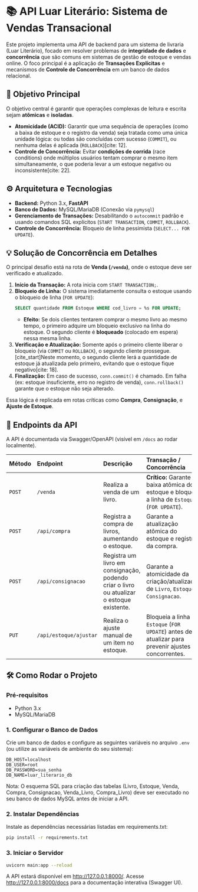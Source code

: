 # 📚 API Luar Literário: Sistema de Vendas Transacional

Este projeto implementa uma API de backend para um sistema de livraria (Luar Literário), focado em resolver problemas de **integridade de dados** e **concorrência** que são comuns em sistemas de gestão de estoque e vendas online. O foco principal é a aplicação de **Transações Explícitas** e mecanismos de **Controle de Concorrência** em um banco de dados relacional.

## 🎯 Objetivo Principal

O objetivo central é garantir que operações complexas de leitura e escrita sejam **atômicas** e **isoladas**.

* **Atomicidade (ACID):** Garantir que uma sequência de operações (como a baixa de estoque e o registro da venda) seja tratada como uma única unidade lógica: ou todas são concluídas com sucesso (`COMMIT`), ou nenhuma delas é aplicada (`ROLLBACK`)[cite: 12].
* **Controle de Concorrência:** Evitar **condições de corrida** (race conditions) onde múltiplos usuários tentam comprar o mesmo item simultaneamente, o que poderia levar a um estoque negativo ou inconsistente[cite: 22].

## ⚙️ Arquitetura e Tecnologias

* **Backend:** Python 3.x, **FastAPI**
* **Banco de Dados:** MySQL/MariaDB (Conexão via `pymysql`)
* **Gerenciamento de Transações:** Desabilitando o `autocommit` padrão e usando comandos SQL explícitos (`START TRANSACTION`, `COMMIT`, `ROLLBACK`).
* **Controle de Concorrência:** Bloqueio de linha pessimista (`SELECT... FOR UPDATE`).

## 💡 Solução de Concorrência em Detalhes

O principal desafio está na rota de **Venda (`/venda`)**, onde o estoque deve ser verificado e atualizado.

1.  **Início da Transação:** A rota inicia com `START TRANSACTION;`.
2.  **Bloqueio de Linha:** O sistema imediatamente consulta o estoque usando o bloqueio de linha (`FOR UPDATE`):
    ```sql
    SELECT quantidade FROM Estoque WHERE cod_livro = %s FOR UPDATE;
    ```
    * **Efeito:** Se dois clientes tentarem comprar o mesmo livro ao mesmo tempo, o primeiro adquire um bloqueio exclusivo na linha do estoque. O segundo cliente é **bloqueado** (colocado em espera) nessa mesma linha.
3.  **Verificação e Atualização:** Somente após o primeiro cliente liberar o bloqueio (via `COMMIT` ou `ROLLBACK`), o segundo cliente prossegue. [cite_start]Neste momento, o segundo cliente lerá a quantidade de estoque já atualizada pelo primeiro, evitando que o estoque fique negativo[cite: 18].
4.  **Finalização:** Em caso de sucesso, `conn.commit()` é chamado. Em falha (ex: estoque insuficiente, erro no registro de venda), `conn.rollback()` garante que o estoque não seja alterado.

Essa lógica é replicada em rotas críticas como **Compra**, **Consignação**, e **Ajuste de Estoque**.

## 🚀 Endpoints da API

A API é documentada via Swagger/OpenAPI (visível em `/docs` ao rodar localmente).

| Método | Endpoint | Descrição | Transação / Concorrência |
| :--- | :--- | :--- | :--- |
| `POST` | `/venda` | Realiza a venda de um livro. | **Crítico:** Garante a baixa atômica do estoque e bloqueia a linha de `Estoque` (`FOR UPDATE`). |
| `POST` | `/api/compra` | Registra a compra de livros, aumentando o estoque. | Garante a atualização atômica do estoque e registro da compra. |
| `POST` | `/api/consignacao` | Registra um livro em consignação, podendo criar o livro ou atualizar o estoque existente. | Garante a atomicidade da criação/atualização de `Livro`, `Estoque` e `Consignacao`. |
| `PUT` | `/api/estoque/ajustar` | Realiza o ajuste manual de um item no estoque. | Bloqueia a linha de `Estoque` (`FOR UPDATE`) antes de atualizar para prevenir ajustes concorrentes. |

## 🛠️ Como Rodar o Projeto

### Pré-requisitos
* Python 3.x
* MySQL/MariaDB

### 1. Configurar o Banco de Dados

Crie um banco de dados e configure as seguintes variáveis no arquivo `.env` (ou utilize as variáveis de ambiente do seu sistema):

```env
DB_HOST=localhost
DB_USER=root
DB_PASSWORD=sua_senha
DB_NAME=luar_literario_db
```

Nota: O esquema SQL para criação das tabelas (Livro, Estoque, Venda, Compra, Consignacao, Venda_Livro, Compra_Livro) deve ser executado no seu banco de dados MySQL antes de iniciar a API.

### 2. Instalar Dependências
Instale as dependências necessárias listadas em requirements.txt:

```bash
pip install -r requirements.txt
```

### 3. Iniciar o Servidor
```bash
uvicorn main:app --reload
```

A API estará disponível em http://127.0.0.1:8000/. Acesse http://127.0.0.1:8000/docs para a documentação interativa (Swagger UI).